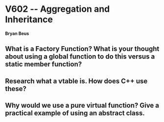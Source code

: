 # V602 -- Aggregation and Inheritance

#### Bryan Beus

## What is a Factory Function? What is your thought about using a global function to do this versus a static member function?



## Research what a vtable is. How does C++ use these?

## Why would we use a pure virtual function? Give a practical example of using an abstract class.

